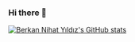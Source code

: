 ### Hi there 👋

[![Berkan Nihat Yıldız's GitHub stats](https://github-readme-stats.vercel.app/api?username=beniyildiz007)](https://github.com/anuraghazra/github-readme-stats)

<!--
**beniyildiz007/beniyildiz007** is a ✨ _special_ ✨ repository because its `README.md` (this file) appears on your GitHub profile.

Here are some ideas to get you started:

- 🔭 I’m currently working on ...
- 🌱 I’m currently learning ...
- 👯 I’m looking to collaborate on ...
- 🤔 I’m looking for help with ...
- 💬 Ask me about ...
- 📫 How to reach me: ...
- 😄 Pronouns: ...
- ⚡ Fun fact: ...
-->
